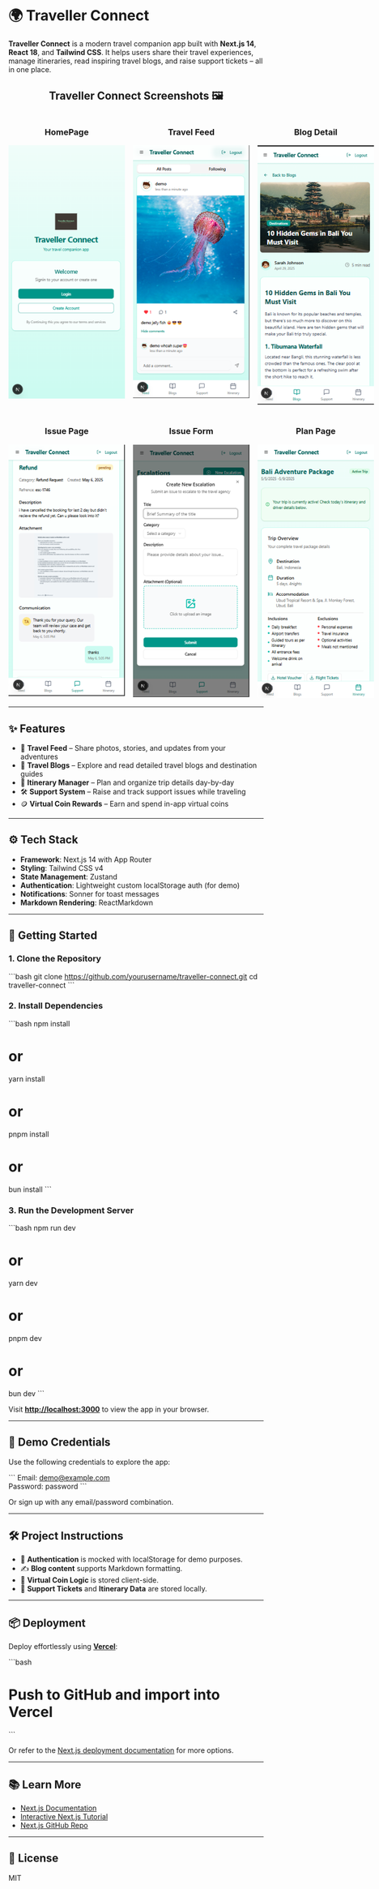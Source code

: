 # 🌍 Traveller Connect

**Traveller Connect** is a modern travel companion app built with **Next.js 14**, **React 18**, and **Tailwind CSS**. It helps users share their travel experiences, manage itineraries, read inspiring travel blogs, and raise support tickets – all in one place.

<h2 align="center">Traveller Connect Screenshots 🖼️</h2>

<div style="display: grid; grid-template-columns: repeat(3, 1fr); gap: 16px; justify-items: center;">
  <div style="width: 230px; text-align: center;">
    <h3>HomePage</h3>
    <img src="./public/Welcom.png" alt="Traveller Connect HomePage" style="width: 230px;" />
  </div>
  <div style="width: 230px; text-align: center;">
    <h3>Travel Feed</h3>
    <img src="./public/travel-feed.png" alt="Traveller Connect FeedPage" style="width: 230px;" />
  </div>
  <div style="width: 230px; text-align: center;">
    <h3>Blog Detail</h3>
    <img src="./public/blog-detail.png" alt="Traveller Connect Blog" style="width: 230px;" />
  </div>
  <div style="width: 230px; text-align: center;">
    <h3>Issue Page</h3>
    <img src="./public/issue-detail.png" alt="Traveller Connect IssuePage" style="width: 230px;" />
  </div>
  <div style="width: 230px; text-align: center;">
    <h3>Issue Form</h3>
    <img src="./public/issue-form.png" alt="Traveller Connect IssueForm" style="width: 230px;" />
  </div>
  <div style="width: 230px; text-align: center;">
    <h3>Plan Page</h3>
    <img src="./public/plan.png" alt="Traveller Connect PlanPage" style="width: 230px;" />
  </div>
</div>

---

## ✨ Features

- 📸 **Travel Feed** – Share photos, stories, and updates from your adventures
- 📝 **Travel Blogs** – Explore and read detailed travel blogs and destination guides
- 🧳 **Itinerary Manager** – Plan and organize trip details day-by-day
- 🛠️ **Support System** – Raise and track support issues while traveling
- 🪙 **Virtual Coin Rewards** – Earn and spend in-app virtual coins

---

## ⚙️ Tech Stack

- **Framework**: Next.js 14 with App Router
- **Styling**: Tailwind CSS v4
- **State Management**: Zustand
- **Authentication**: Lightweight custom localStorage auth (for demo)
- **Notifications**: Sonner for toast messages
- **Markdown Rendering**: ReactMarkdown

---

## 🚀 Getting Started

### 1. Clone the Repository

\`\`\`bash
git clone https://github.com/yourusername/traveller-connect.git
cd traveller-connect
\`\`\`

### 2. Install Dependencies

\`\`\`bash
npm install

# or

yarn install

# or

pnpm install

# or

bun install
\`\`\`

### 3. Run the Development Server

\`\`\`bash
npm run dev

# or

yarn dev

# or

pnpm dev

# or

bun dev
\`\`\`

Visit **[http://localhost:3000](http://localhost:3000)** to view the app in your browser.

---

## 🧪 Demo Credentials

Use the following credentials to explore the app:

\`\`\`
Email: demo@example.com  
Password: password
\`\`\`

Or sign up with any email/password combination.

---

## 🛠 Project Instructions

- 🔧 **Authentication** is mocked with localStorage for demo purposes.
- ✍️ **Blog content** supports Markdown formatting.
- 🧩 **Virtual Coin Logic** is stored client-side.
- 🧾 **Support Tickets** and **Itinerary Data** are stored locally.

---

## 📦 Deployment

Deploy effortlessly using [**Vercel**](https://vercel.com):

\`\`\`bash

# Push to GitHub and import into Vercel

\`\`\`

Or refer to the [Next.js deployment documentation](https://nextjs.org/docs/deployment) for more options.

---

## 📚 Learn More

- [Next.js Documentation](https://nextjs.org/docs)
- [Interactive Next.js Tutorial](https://nextjs.org/learn)
- [Next.js GitHub Repo](https://github.com/vercel/next.js)

---

## 🪪 License

MIT
